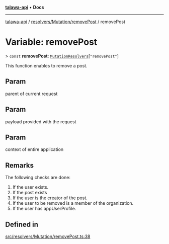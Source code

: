 [**talawa-api**](../../../../README.md) • **Docs**

***

[talawa-api](../../../../modules.md) / [resolvers/Mutation/removePost](../README.md) / removePost

# Variable: removePost

\> `const` **removePost**: [`MutationResolvers`](../../../../types/generatedGraphQLTypes/type-aliases/MutationResolvers.md)\[`"removePost"`\]

This function enables to remove a post.

## Param

parent of current request

## Param

payload provided with the request

## Param

context of entire application

## Remarks

The following checks are done:
1. If the user exists.
2. If the post exists
3. If the user is the creator of the post.
4. If the user to be removed is a member of the organization.
5. If the user has appUserProfile.

## Defined in

[src/resolvers/Mutation/removePost.ts:38](https://github.com/PalisadoesFoundation/talawa-api/blob/60937520d7a29ccf883a9c6a7c2d186bae92a81b/src/resolvers/Mutation/removePost.ts#L38)
